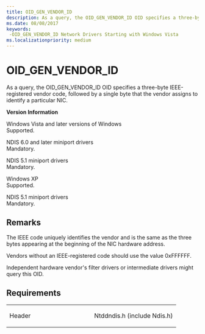 ```yaml
---
title: OID_GEN_VENDOR_ID
description: As a query, the OID_GEN_VENDOR_ID OID specifies a three-byte IEEE-registered vendor code, followed by a single byte that the vendor assigns to identify a particular NIC.
ms.date: 08/08/2017
keywords: 
 -OID_GEN_VENDOR_ID Network Drivers Starting with Windows Vista
ms.localizationpriority: medium
---
```


# OID\_GEN\_VENDOR\_ID


As a query, the OID\_GEN\_VENDOR\_ID OID specifies a three-byte IEEE-registered vendor code, followed by a single byte that the vendor assigns to identify a particular NIC.

**Version Information**

<a href="" id="windows-vista-and-later-versions-of-windows"></a>Windows Vista and later versions of Windows  
Supported.

<a href="" id="ndis-6-0-and-later-miniport-drivers"></a>NDIS 6.0 and later miniport drivers  
Mandatory.

<a href="" id="ndis-5-1-miniport-drivers"></a>NDIS 5.1 miniport drivers  
Mandatory.

<a href="" id="windows-xp"></a>Windows XP  
Supported.

<a href="" id="ndis-5-1-miniport-drivers"></a>NDIS 5.1 miniport drivers  
Mandatory.

## Remarks

The IEEE code uniquely identifies the vendor and is the same as the three bytes appearing at the beginning of the NIC hardware address.

Vendors without an IEEE-registered code should use the value 0xFFFFFF.

Independent hardware vendor's filter drivers or intermediate drivers might query this OID.

## Requirements

<table>
<colgroup>
<col width="50%" />
<col width="50%" />
</colgroup>
<tbody>
<tr class="odd">
<td><p>Header</p></td>
<td>Ntddndis.h (include Ndis.h)</td>
</tr>
</tbody>
</table>

 

 




